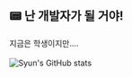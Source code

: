 ## 📟 난 개발자가 될 거야!
 지금은 학생이지만....<br><br>
![Syun's GitHub stats](https://github-readme-stats.vercel.app/api?username=syun0914)
